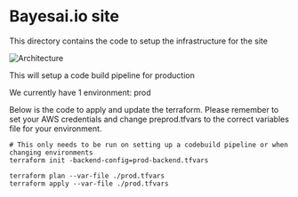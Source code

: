 # Bayesai.io site

This directory contains the code to setup the infrastructure for the site

![Architecture](./docs/site.png)

This will setup a code build pipeline for production

We currently have 1 environment: prod

Below is the code to apply and update the terraform. Please remember to set your AWS credentials and change preprod.tfvars to the correct variables file for your environment.

```
# This only needs to be run on setting up a codebuild pipeline or when changing environments
terraform init -backend-config=prod-backend.tfvars

terraform plan --var-file ./prod.tfvars
terraform apply --var-file ./prod.tfvars
```
